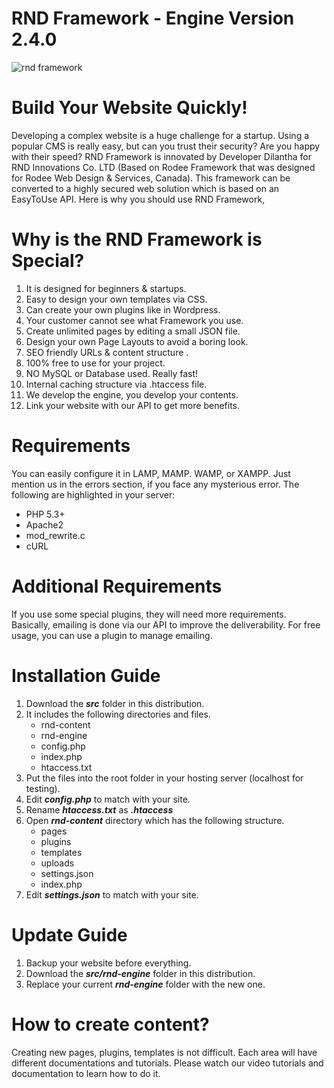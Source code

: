 # RND Framework - Engine Version 2.4.0

![rnd framework](https://www.rndvn.com/rnd-content/uploads/gallery/framework.png)

# Build Your Website Quickly!
Developing a complex website is a huge challenge for a startup. Using a popular CMS is really easy, but can you trust their security? Are you happy with their speed? RND Framework is innovated by Developer Dilantha for RND Innovations Co. LTD (Based on Rodee Framework that was designed for Rodee Web Design & Services, Canada). This framework can be converted to a highly secured web solution which is based on an EasyToUse API. Here is why you should use RND Framework,

# Why is the RND Framework is Special?

1. It is designed for beginners & startups.
2. Easy to design your own templates via CSS.
3. Can create your own plugins like in Wordpress.
4. Your customer cannot see what Framework you use.
5. Create unlimited pages by editing a small JSON file.
6. Design your own Page Layouts to avoid a boring look.
7. SEO friendly URLs & content structure .
8. 100% free to use for your project.
9. NO MySQL or Database used. Really fast!
10. Internal caching structure via .htaccess file.
11. We develop the engine, you develop your contents.
12. Link your website with our API to get more benefits.

# Requirements

You can easily configure it in LAMP, MAMP. WAMP, or XAMPP. Just mention us in the errors section, if you face any mysterious error. The following are highlighted in your server:

- PHP 5.3+
- Apache2
- mod_rewrite.c
- cURL

# Additional Requirements

If you use some special plugins, they will need more requirements. Basically, emailing is done via our API to improve the deliverability. For free usage, you can use a plugin to manage emailing.


# Installation Guide

1. Download the ***src*** folder in this distribution.
2. It includes the following directories and files.
   - rnd-content
   - rnd-engine
   - config.php
   - index.php
   - htaccess.txt
3. Put the files into the root folder in your hosting server (localhost for testing).
4. Edit ***config.php*** to match with your site.
5. Rename ***htaccess.txt*** as ***.htaccess***
6. Open ***rnd-content*** directory which has the following structure.
   - pages
   - plugins
   - templates
   - uploads
   - settings.json
   - index.php
7. Edit ***settings.json*** to match with your site.

# Update Guide

1. Backup your website before everything.
2. Download the ***src/rnd-engine*** folder in this distribution.
3. Replace your current ***rnd-engine*** folder with the new one.

# How to create content?

Creating new pages, plugins, templates is not difficult. Each area will have different documentations and tutorials. Please watch our video tutorials and documentation to learn how to do it.
